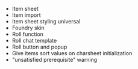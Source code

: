 - Item sheet
- Item import
- Item sheet styling universal
- Foundry skin
- Roll function
- Roll chat template
- Roll button and popup
- Give items sort values on charsheet initialization
- "unsatisfied prerequisite" warning
